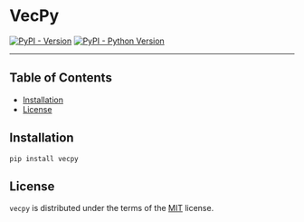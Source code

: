 # VecPy

[![PyPI - Version](https://img.shields.io/pypi/v/vecpy.svg)](https://pypi.org/project/vecpy)
[![PyPI - Python Version](https://img.shields.io/pypi/pyversions/vecpy.svg)](https://pypi.org/project/vecpy)

-----

## Table of Contents

- [Installation](#installation)
- [License](#license)

## Installation

```console
pip install vecpy
```

## License

`vecpy` is distributed under the terms of the [MIT](https://spdx.org/licenses/MIT.html) license.
